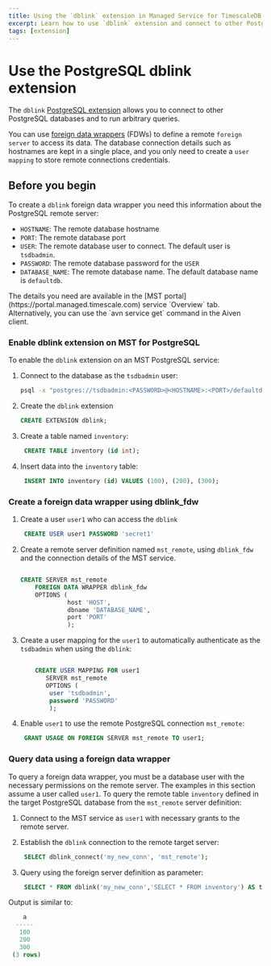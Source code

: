 ```yaml
---
title: Using the `dblink` extension in Managed Service for TimescaleDB
excerpt: Learn how to use `dblink` extension and connect to other PostgreSQL databases
tags: [extension]
---
```


# Use the PostgreSQL dblink extension

The `dblink` [PostgreSQL extension](https://www.postgresql.org/docs/current/dblink.html)
allows you to connect to other PostgreSQL databases and to run arbitrary queries.

You can use [foreign data wrappers](https://www.postgresql.org/docs/current/postgres-fdw.html) (FDWs)
to define a remote `foreign server` to access its data. The
database connection details such as hostnames are kept in a single place, and you
only need to create a `user mapping` to store remote connections credentials.

## Before you begin

To create a `dblink` foreign data wrapper you need this information
about the PostgreSQL remote server:

* `HOSTNAME`: The remote database hostname
* `PORT`: The remote database port
* `USER`: The remote database user to connect. The default user is `tsdbadmin`.
* `PASSWORD`: The remote database password for the
  `USER`
* `DATABASE_NAME`: The remote database name. The default database name is `defaultdb`.

<highlight type="note">
The details you need are available in the [MST portal](https://portal.managed.timescale.com)
service `Overview` tab. Alternatively, you can use the `avn service get` command in the
Aiven client.
</highlight>

<procedure>

### Enable dblink extension on MST for PostgreSQL

To enable the `dblink` extension on an MST PostgreSQL service:

1. Connect to the database as the `tsdbadmin` user:

    ```bash
    psql -x "postgres://tsdbadmin:<PASSWORD>@<HOSTNAME>:<PORT>/defaultdb?sslmode=require"
    ```

1. Create the `dblink` extension

    ```sql
    CREATE EXTENSION dblink;
    ```

1. Create a table named `inventory`:

   ```sql
    CREATE TABLE inventory (id int);
   ```

1. Insert data into the `inventory` table:

   ```sql
    INSERT INTO inventory (id) VALUES (100), (200), (300);
   ```

</procedure>

<procedure>

### Create a foreign data wrapper using dblink_fdw

1. Create a user `user1` who can access the `dblink`

   ```sql
    CREATE USER user1 PASSWORD 'secret1'
   ```

1. Create a remote server definition named `mst_remote`, using `dblink_fdw` and
    the connection details of the MST service.

    ```sql

    CREATE SERVER mst_remote
        FOREIGN DATA WRAPPER dblink_fdw
        OPTIONS (
                 host 'HOST',
                 dbname 'DATABASE_NAME', 
                 port 'PORT'
                 );
    ```

1. Create a user mapping for the `user1` to automatically authenticate as the
    `tsdbadmin` when using the   `dblink`:

    ```sql

        CREATE USER MAPPING FOR user1
           SERVER mst_remote
           OPTIONS (
            user 'tsdbadmin', 
            password 'PASSWORD'
            );
    ```

1. Enable `user1` to use the remote PostgreSQL connection `mst_remote`:

   ```sql
    GRANT USAGE ON FOREIGN SERVER mst_remote TO user1;
   ```

</procedure>

### Query data using a foreign data wrapper

To query a foreign data wrapper, you must be a database user with the necessary
permissions on the remote server. The examples in this section assume a user called
`user1`. To query the remote table `inventory` defined in the target
PostgreSQL database from the `mst_remote` server definition:

1. Connect to the MST service as `user1` with necessary grants to the remote server.

1. Establish the `dblink` connection to the remote target server:

   ```sql
    SELECT dblink_connect('my_new_conn', 'mst_remote');
   ```

1. Query using the foreign server definition as parameter:

   ```sql
    SELECT * FROM dblink('my_new_conn','SELECT * FROM inventory') AS t(a int); 
   ```

Output is similar to:

   ```sql
       a  
     -----
      100
      200
      300
    (3 rows)
   ```

